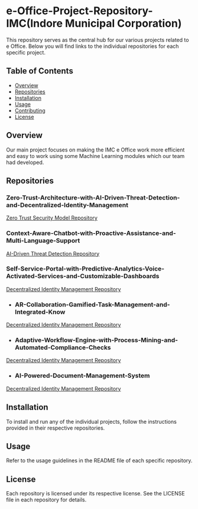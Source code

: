 # e-Office-Project-Repository- IMC(Indore Municipal Corporation)
This repository serves as the central hub for our various projects related to e Office. Below you will find links to the individual repositories for each specific project.

## Table of Contents
- [Overview](#overview)
- [Repositories](#repositories)
- [Installation](#installation)
- [Usage](#usage)
- [Contributing](#contributing)
- [License](#license)

## Overview
Our main project focuses on making the IMC e Office work more efficient and easy to work using some Machine  Learning modules which our team had developed.

## Repositories
### Zero-Trust-Architecture-with-AI-Driven-Threat-Detection-and-Decentralized-Identity-Management
[Zero Trust Security Model Repository](https://github.com/Sid1018/Zero-Trust-Architecture-with-AI-Driven-Threat-Detection-and-Decentralized-Identity-Management.git)


### Context-Aware-Chatbot-with-Proactive-Assistance-and-Multi-Language-Support
[AI-Driven Threat Detection Repository](https://github.com/Sid1018/Context-Aware-Chatbot-with-Proactive-Assistance-and-Multi-Language-Support.git)

### Self-Service-Portal-with-Predictive-Analytics-Voice-Activated-Services-and-Customizable-Dashboards
[Decentralized Identity Management Repository](https://github.com/Sid1018/Self-Service-Portal-with-Predictive-Analytics-Voice-Activated-Services-and-Customizable-Dashboards.git)

  
- ### AR-Collaboration-Gamified-Task-Management-and-Integrated-Know
[Decentralized Identity Management Repository](https://github.com/Sid1018/AR-Collaboration-Gamified-Task-Management-and-Integrated-Knowledge-Base.git)


- ### Adaptive-Workflow-Engine-with-Process-Mining-and-Automated-Compliance-Checks
[Decentralized Identity Management Repository](https://github.com/Sid1018/Adaptive-Workflow-Engine-with-Process-Mining-and-Automated-Compliance-Checks.git)


- ### AI-Powered-Document-Management-System
[Decentralized Identity Management Repository](https://github.com/Sid1018/AI-Powered-Document-Management-System.git)




## Installation
To install and run any of the individual projects, follow the instructions provided in their respective repositories.

## Usage
Refer to the usage guidelines in the README file of each specific repository.


## License
Each repository is licensed under its respective license. See the LICENSE file in each repository for details.
